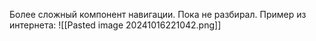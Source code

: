 Более сложный компонент навигации. Пока не разбирал. Пример из интернета:
![[Pasted image 20241016221042.png]]